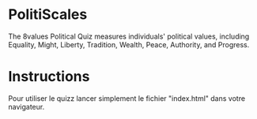 # PolitiScales
The 8values Political Quiz measures individuals' political values, including Equality, Might, Liberty, Tradition, Wealth, Peace, Authority, and Progress.

# Instructions

Pour utiliser le quizz lancer simplement le fichier "index.html" dans votre navigateur.

